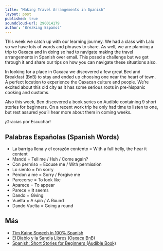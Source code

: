 ```yaml
---
title: "Making Travel Arrangements in Spanish"
layout: post
published: true
soundcloud-url: 290014179
author: "Breaking Español"
---
```

This week we catch up with our learning journey. We had a class with Lalo so we have lots of words and phrases to share. As well, we are planning a trip to Oaxaca and in doing so had to navigate making the travel arrangements in Spanish over email. This posed a challenge but we got through it and share our tips on how you can navigate these situations also.

In looking for a place in Oaxaca we discovered a few great Bed and Breakfast (BnB) to stay and ended up choosing one near the heart of town. A perfect location to experience the Oaxacan culture and people. We’re excited about this old city as it has some serious roots in pre-hispanic cooking and customs.

Also this week, Ben discovered a book series on Audible containing 9 short stories for beginners. On a recent work trip he only had time to listen to one, but rest assured you’ll hear more about them in coming weeks.

¡Gracias por Escuchar!

## Palabras Españolas (Spanish Words)
- La barriga llena y el corazón contento = With a full belly, the hear it content
- Mandé = Tell me / Huh / Come again?
- Con permiso = Excuse me / With permission
- Lo siento = I’m sorry
- Perdon a me = Sorry / Forgive me
- Parecerse = To look like
- Aparece = To appear
- Parece = It seems
- Dando = Giving
- Vuelta = A spin / A Round
- Dando Vuelta = Going a round


## Más
- [Tim Kaine Speech in 100% Spanish](http://www.cnn.com/2016/10/16/politics/tim-kaine-florida-miami-church-spanish/)
- [El Diablo y la Sandia Libres (Oaxaca BnB)](https://www.tripadvisor.com/Hotel_Review-g150801-d575534-Reviews-El_Diablo_y_la_Sandia_Libres-Oaxaca_Southern_Mexico.html)
- [Spanish: Short Stories for Beginners (Audible Book)](http://www.audible.com/pd?asin=B01IU5VEEC&action_code=AUDORWS0424159DCE)
